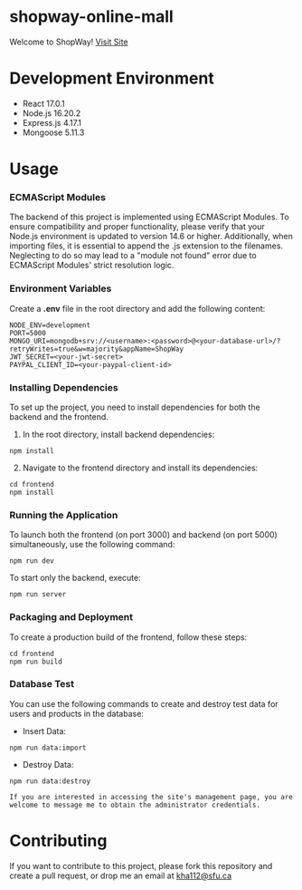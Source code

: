 # shopway-online-mall
Welcome to ShopWay! [Visit Site](https://shopway-4c77d3b0a927.herokuapp.com/)

# Development Environment
- React 17.0.1
- Node.js 16.20.2
- Express.js 4.17.1
- Mongoose 5.11.3

# Usage
### ECMAScript Modules
The backend of this project is implemented using ECMAScript Modules. To ensure compatibility and proper functionality, please verify that your Node.js environment is updated to version 14.6 or higher. Additionally, when importing files, it is essential to append the .js extension to the filenames. Neglecting to do so may lead to a "module not found" error due to ECMAScript Modules' strict resolution logic.

### Environment Variables
Create a **.env** file in the root directory and add the following content:
```
NODE_ENV=development
PORT=5000
MONGO_URI=mongodb+srv://<username>:<password>@<your-database-url>/?retryWrites=true&w=majority&appName=ShopWay
JWT_SECRET=<your-jwt-secret>
PAYPAL_CLIENT_ID=<your-paypal-client-id>
```

### Installing Dependencies
To set up the project, you need to install dependencies for both the backend and the frontend.

1. In the root directory, install backend dependencies:
```
npm install
```

2. Navigate to the frontend directory and install its dependencies:
```
cd frontend
npm install
```

### Running the Application
To launch both the frontend (on port 3000) and backend (on port 5000) simultaneously, use the following command:
```
npm run dev
```
To start only the backend, execute:
```
npm run server
```

### Packaging and Deployment
To create a production build of the frontend, follow these steps:
```
cd frontend
npm run build
```

### Database Test
You can use the following commands to create and destroy test data for users and products in the database:
- Insert Data:
```
npm run data:import
```
- Destroy Data:
```
npm run data:destroy
```
`If you are interested in accessing the site's management page, you are welcome to message me to obtain the administrator credentials.`

# Contributing
If you want to contribute to this project, please fork this repository and create a pull request, or drop me an email at kha112@sfu.ca
